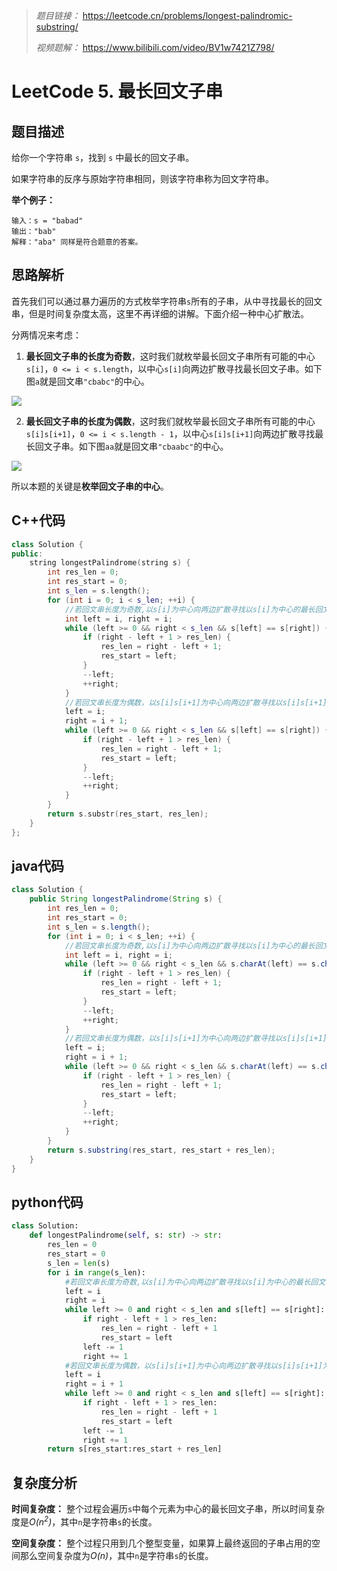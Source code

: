 > *题目链接：* https://leetcode.cn/problems/longest-palindromic-substring/
>
> *视频题解：* https://www.bilibili.com/video/BV1w7421Z798/

# LeetCode 5. 最长回文子串

## 题目描述

给你一个字符串 `s`，找到 `s` 中最长的回文子串。

如果字符串的反序与原始字符串相同，则该字符串称为回文字符串。

**举个例子：**

```
输入：s = "babad"
输出："bab"
解释："aba" 同样是符合题意的答案。
```

## 思路解析

首先我们可以通过暴力遍历的方式枚举字符串`s`所有的子串，从中寻找最长的回文串，但是时间复杂度太高，这里不再详细的讲解。下面介绍一种中心扩散法。

分两情况来考虑：

1. **最长回文子串的长度为奇数**，这时我们就枚举最长回文子串所有可能的中心`s[i]`，`0 <= i < s.length`，以中心`s[i]`向两边扩散寻找最长回文子串。如下图`a`就是回文串`"cbabc"`的中心。

![](https://gitee.com/ldtech007/picture/raw/master/pic/lc-0005-01.png)

2. **最长回文子串的长度为偶数**，这时我们就枚举最长回文子串所有可能的中心`s[i]s[i+1]`，`0 <= i < s.length - 1`，以中心`s[i]s[i+1]`向两边扩散寻找最长回文子串。如下图`aa`就是回文串`"cbaabc"`的中心。

![](https://gitee.com/ldtech007/picture/raw/master/pic/lc-0005-02.png)


所以本题的关键是**枚举回文子串的中心**。

## C++代码

```cpp
class Solution {
public:
    string longestPalindrome(string s) {
        int res_len = 0;
        int res_start = 0;
        int s_len = s.length();
        for (int i = 0; i < s_len; ++i) {
            //若回文串长度为奇数,以s[i]为中心向两边扩散寻找以s[i]为中心的最长回文子串
            int left = i, right = i;
            while (left >= 0 && right < s_len && s[left] == s[right]) {
                if (right - left + 1 > res_len) {
                    res_len = right - left + 1;
                    res_start = left;
                }
                --left;
                ++right;
            }
            //若回文串长度为偶数，以s[i]s[i+1]为中心向两边扩散寻找以s[i]s[i+1]为中心的最长回文子串
            left = i;
            right = i + 1;
            while (left >= 0 && right < s_len && s[left] == s[right]) {
                if (right - left + 1 > res_len) {
                    res_len = right - left + 1;
                    res_start = left;
                }
                --left;
                ++right;
            }
        }
        return s.substr(res_start, res_len);
    }
};
```

## java代码

```java
class Solution {
    public String longestPalindrome(String s) {
        int res_len = 0;
        int res_start = 0;
        int s_len = s.length();
        for (int i = 0; i < s_len; ++i) {
            //若回文串长度为奇数,以s[i]为中心向两边扩散寻找以s[i]为中心的最长回文子串
            int left = i, right = i;
            while (left >= 0 && right < s_len && s.charAt(left) == s.charAt(right)) {
                if (right - left + 1 > res_len) {
                    res_len = right - left + 1;
                    res_start = left;
                }
                --left;
                ++right;
            }
            //若回文串长度为偶数，以s[i]s[i+1]为中心向两边扩散寻找以s[i]s[i+1]为中心的最长回文子串
            left = i;
            right = i + 1;
            while (left >= 0 && right < s_len && s.charAt(left) == s.charAt(right)) {
                if (right - left + 1 > res_len) {
                    res_len = right - left + 1;
                    res_start = left;
                }
                --left;
                ++right;
            }
        }
        return s.substring(res_start, res_start + res_len);
    }
}
```

## python代码

```python
class Solution:
    def longestPalindrome(self, s: str) -> str:
        res_len = 0
        res_start = 0
        s_len = len(s)
        for i in range(s_len):
            #若回文串长度为奇数,以s[i]为中心向两边扩散寻找以s[i]为中心的最长回文子串
            left = i
            right = i
            while left >= 0 and right < s_len and s[left] == s[right]:
                if right - left + 1 > res_len:
                    res_len = right - left + 1
                    res_start = left
                left -= 1
                right += 1
            #若回文串长度为偶数，以s[i]s[i+1]为中心向两边扩散寻找以s[i]s[i+1]为中心的最长回文子串
            left = i
            right = i + 1
            while left >= 0 and right < s_len and s[left] == s[right]:
                if right - left + 1 > res_len:
                    res_len = right - left + 1
                    res_start = left
                left -= 1
                right += 1
        return s[res_start:res_start + res_len]
```

## 复杂度分析

**时间复杂度：** 整个过程会遍历`s`中每个元素为中心的最长回文子串，所以时间复杂度是*O(n<sup>2</sup>)*，其中`n`是字符串`s`的长度。

**空间复杂度：** 整个过程只用到几个整型变量，如果算上最终返回的子串占用的空间那么空间复杂度为*O(n)*，其中`n`是字符串`s`的长度。

